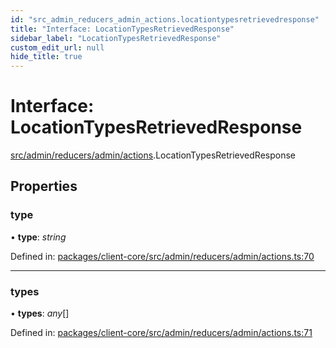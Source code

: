 ```yaml
---
id: "src_admin_reducers_admin_actions.locationtypesretrievedresponse"
title: "Interface: LocationTypesRetrievedResponse"
sidebar_label: "LocationTypesRetrievedResponse"
custom_edit_url: null
hide_title: true
---
```


# Interface: LocationTypesRetrievedResponse

[src/admin/reducers/admin/actions](../modules/src_admin_reducers_admin_actions.md).LocationTypesRetrievedResponse

## Properties

### type

• **type**: *string*

Defined in: [packages/client-core/src/admin/reducers/admin/actions.ts:70](https://github.com/xr3ngine/xr3ngine/blob/673ad6a5f/packages/client-core/src/admin/reducers/admin/actions.ts#L70)

___

### types

• **types**: *any*[]

Defined in: [packages/client-core/src/admin/reducers/admin/actions.ts:71](https://github.com/xr3ngine/xr3ngine/blob/673ad6a5f/packages/client-core/src/admin/reducers/admin/actions.ts#L71)
